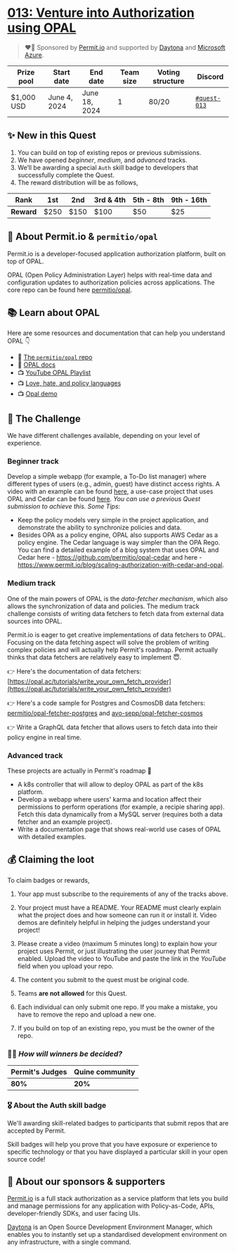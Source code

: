 
# [013: Venture into Authorization using OPAL](https://quine.sh)

> ❤️‍🔥 Sponsored by [Permit.io](https://permit.io/) and supported by [Daytona](daytona.io) and [Microsoft Azure](https://www.microsoft.com/).

| Prize pool | Start date | End date | Team size | Voting structure | Discord |
|  --- | --- | --- | --- | --- | --- |
| $1,000 USD | June 4, 2024  |  June 18, 2024 | 1 | 80/20 | [`#quest-013`](https://discord.gg/quine) |

## ✨ New in this Quest

1. You can build on top of existing repos or previous submissions.
2. We have opened _beginner_, _medium_, and _advanced_ tracks.
3. We’ll be awarding a special `Auth` skill badge to developers that successfully complete the Quest.
4. The reward distribution will be as follows,
 
  | **Rank** | 1st  | 2nd  | 3rd & 4th | 5th - 8th | 9th - 16th |
   | -- | -- | -- | -- | -- | -- |
  | **Reward** | $250  | $150  | $100 | $50 | $25 |


## **🐶 About Permit.io & `permitio/opal`**

Permit.io is a developer-focused application authorization platform, built on top of OPAL.

OPAL (Open Policy Administration Layer) helps with real-time data and configuration updates to authorization policies across applications. The core repo can be found here [permitio/opal](https://github.com/permitio/opal).

## 📚 Learn about OPAL

Here are some resources and documentation that can help you understand OPAL 👇

- 📘 [The `permitio/opal` repo](https://github.com/permitio/opal)
- 📖 [OPAL docs](https://opal.ac/)
- 📺 [YouTube OPAL Playlist](https://www.youtube.com/watch?v=K1Zm2FPfrh8&list=PLAvd37Z6WimsQOnp9Ai0wz6n2eJrUtymo)
- 📺 [Love, hate, and policy languages](https://www.youtube.com/watch?v=SugmcZAR-gc)
- 📺 [Opal demo](https://www.youtube.com/watch?v=obEqjvxAMQ8)

## 🌋 The Challenge

We have different challenges available, depending on your level of experience.

### Beginner track

Develop a simple webapp (for example, a To-Do list manager) where different types of users (e.g., admin, guest) have distinct access rights. A video with an example can be found [here](https://www.youtube.com/watch?v=K1Zm2FPfrh8&list=PLAvd37Z6WimsQOnp9Ai0wz6n2eJrUtymo), a use-case project that uses OPAL and Cedar can be found [here](https://www.permit.io/blog/scaling-authorization-with-cedar-and-opal). _You can use a previous Quest submission to achieve this._ _*Some Tips*_:

- Keep the policy models very simple in the project application, and demonstrate the ability to synchronize policies and data.
- Besides OPA as a policy engine, OPAL also supports AWS Cedar as a policy engine. The Cedar language is way simpler than the OPA Rego. You can find a detailed example of a blog system that uses OPAL and Cedar here - https://github.com/permitio/opal-cedar and here - https://www.permit.io/blog/scaling-authorization-with-cedar-and-opal.

### Medium track

One of the main powers of OPAL is the _data-fetcher mechanism_, which also allows the synchronization of data and policies. The medium track challenge consists of writing data fetchers to fetch data from external data sources into OPAL.

Permit.io is eager to get creative implementations of data fetchers to OPAL. Focusing on the data fetching aspect will solve the problem of writing complex policies and will actually help Permit's roadmap. Permit actually thinks that data fetchers are relatively easy to implement 😇.  

👉 Here's the documentation of data fetchers: [https://opal.ac/tutorials/write_your_own_fetch_provider](https://opal.ac/tutorials/write_your_own_fetch_provider)

👉  Here's a code sample for Postgres and CosmosDB data fetchers: [permitio/opal-fetcher-postgres](https://github.com/permitio/opal-fetcher-postgres) and [avo-sepp/opal-fetcher-cosmos](https://github.com/avo-sepp/opal-fetcher-cosmos)

👉 Write a GraphQL data fetcher that allows users to fetch data into their policy engine in real time.


### Advanced track

These projects are actually in Permit's roadmap 🤯

- A k8s controller that will allow to deploy OPAL as part of the k8s platform.
- Develop a webapp where users' karma and location affect their permissions to perform operations (for example, a recipie sharing app). Fetch this data dynamically from a MySQL server (requires both a data fetcher and an example project).
- Write a documentation page that shows real-world use cases of OPAL with detailed examples.


## 💰 Claiming the loot 

To claim badges or rewards,

1. Your app must subscribe to the requirements of any of the tracks above.

3. Your project must have a README. Your README must clearly explain what the project does and how someone can run it or install it. Video demos are definitely helpful in helping the judges understand your project!

4. Please create a video (maximum 5 minutes long) to explain how your project uses Permit, or just illustrating the user journey that Permit enabled. Upload the video to YouTube and paste the link in the _YouTube_ field when you upload your repo. 

5. The content you submit to the quest must be original code.

6. Teams **are not allowed** for this Quest.

7. Each individual can only submit one repo. If you make a mistake, you have to remove the repo and upload a new one.

8. If you build on top of an existing repo, you must be the owner of the repo.


### 👩‍⚖️ *How will winners be decided?*

| Permit's Judges | Quine community |
| --- | --- |
| **80%** | **20%**  |


### 🎖 About the Auth skill badge

We'll awarding skill-related badges to participants that submit repos that are accepted by Permit.

Skill badges will help you prove that you have exposure or experience to specific technology or that you have displayed a particular skill in your open source code!


## 💙 About our sponsors & supporters

[Permit.io](https://permit.io/) is a full stack authorization as a service platform that lets you build and manage permissions for any application with Policy-as-Code, APIs, developer-friendly SDKs, and user facing UIs.

[Daytona](daytona.io) is an Open Source Development Environment Manager, which enables you to instantly set up a standardised development environment on any infrastructure, with a single command.

